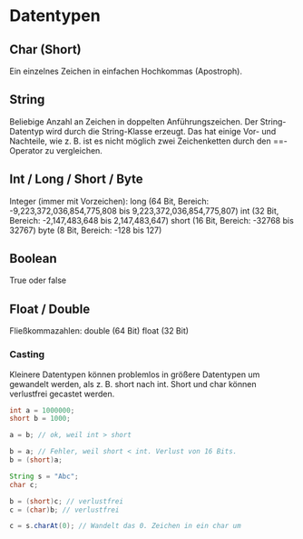 # Datentypen

## Char (Short)
Ein einzelnes Zeichen in einfachen Hochkommas (Apostroph).

## String
Beliebige Anzahl an Zeichen in doppelten Anführungszeichen.
Der String-Datentyp wird durch die String-Klasse erzeugt. Das hat einige Vor- und Nachteile, wie z. B. ist es nicht möglich zwei Zeichenketten durch den ==-Operator zu vergleichen.

## Int / Long / Short / Byte
Integer (immer mit Vorzeichen):
    long (64 Bit, Bereich: -9,223,372,036,854,775,808 bis 9,223,372,036,854,775,807)
    int (32 Bit, Bereich: -2,147,483,648 bis 2,147,483,647)
    short (16 Bit, Bereich: -32768 bis 32767)
    byte (8 Bit, Bereich: -128 bis 127)

## Boolean
True oder false

## Float / Double
Fließkommazahlen:
    double (64 Bit)
    float (32 Bit)

### Casting
Kleinere Datentypen können problemlos in größere Datentypen um gewandelt werden, als z. B. short nach int. Short und char können verlustfrei gecastet werden.

```JAVA
int a = 1000000;
short b = 1000;

a = b; // ok, weil int > short

b = a; // Fehler, weil short < int. Verlust von 16 Bits.
b = (short)a;

String s = "Abc";
char c;

b = (short)c; // verlustfrei
c = (char)b; // verlustfrei

c = s.charAt(0); // Wandelt das 0. Zeichen in ein char um
```
